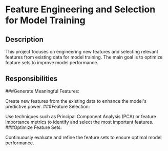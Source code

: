 # Feature Engineering and Selection for Model Training
## Description
This project focuses on engineering new features and selecting relevant features from existing data for model training. The main goal is to optimize feature sets to improve model performance.

## Responsibilities
###Generate Meaningful Features:

Create new features from the existing data to enhance the model's predictive power.
###Feature Selection:

Use techniques such as Principal Component Analysis (PCA) or feature importance metrics to identify and select the most important features.
###Optimize Feature Sets:

Continuously evaluate and refine the feature sets to ensure optimal model performance.
